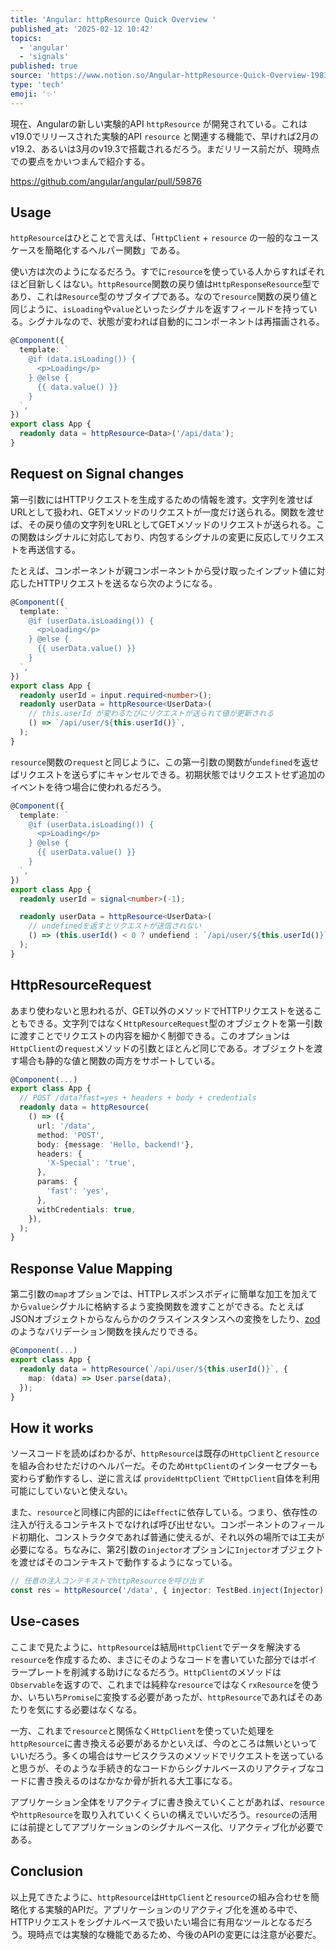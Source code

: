 ```yaml
---
title: 'Angular: httpResource Quick Overview '
published_at: '2025-02-12 10:42'
topics:
  - 'angular'
  - 'signals'
published: true
source: 'https://www.notion.so/Angular-httpResource-Quick-Overview-1983521b014a80d08a7cc09020dd3420'
type: 'tech'
emoji: '✨'
---
```


現在、Angularの新しい実験的API `httpResource` が開発されている。これはv19.0でリリースされた実験的API `resource` と関連する機能で、早ければ2月のv19.2、あるいは3月のv19.3で搭載されるだろう。まだリリース前だが、現時点での要点をかいつまんで紹介する。

https://github.com/angular/angular/pull/59876

## Usage

`httpResource`はひとことで言えば、「`HttpClient` + `resource` の一般的なユースケースを簡略化するヘルパー関数」である。

使い方は次のようになるだろう。すでに`resource`を使っている人からすればそれほど目新しくはない。`httpResource`関数の戻り値は`HttpResponseResource`型であり、これは`Resource`型のサブタイプである。なので`resource`関数の戻り値と同じように、`isLoading`や`value`といったシグナルを返すフィールドを持っている。シグナルなので、状態が変われば自動的にコンポーネントは再描画される。

```typescript
@Component({
  template: `
    @if (data.isLoading()) {
      <p>Loading</p>
    } @else {
      {{ data.value() }}
    }
  `,
})
export class App {
  readonly data = httpResource<Data>('/api/data');
}
```

## Request on Signal changes

第一引数にはHTTPリクエストを生成するための情報を渡す。文字列を渡せばURLとして扱われ、GETメソッドのリクエストが一度だけ送られる。関数を渡せば、その戻り値の文字列をURLとしてGETメソッドのリクエストが送られる。この関数はシグナルに対応しており、内包するシグナルの変更に反応してリクエストを再送信する。

たとえば、コンポーネントが親コンポーネントから受け取ったインプット値に対応したHTTPリクエストを送るなら次のようになる。

```typescript
@Component({
  template: `
    @if (userData.isLoading()) {
      <p>Loading</p>
    } @else {
      {{ userData.value() }}
    }
  `,
})
export class App {
  readonly userId = input.required<number>();
  readonly userData = httpResource<UserData>(
    // this.userId が変わるたびにリクエストが送られて値が更新される
    () => `/api/user/${this.userId()}`,
  );
}
```

`resource`関数の`request`と同じように、この第一引数の関数が`undefined`を返せばリクエストを送らずにキャンセルできる。初期状態ではリクエストせず追加のイベントを待つ場合に使われるだろう。

```typescript
@Component({
  template: `
    @if (userData.isLoading()) {
      <p>Loading</p>
    } @else {
      {{ userData.value() }}
    }
  `,
})
export class App {
  readonly userId = signal<number>(-1);

  readonly userData = httpResource<UserData>(
    // undefinedを返すとリクエストが送信されない
    () => (this.userId() < 0 ? undefiend : `/api/user/${this.userId()}`),
  );
}
```

## HttpResourceRequest

あまり使わないと思われるが、GET以外のメソッドでHTTPリクエストを送ることもできる。文字列ではなく`HttpResourceRequest`型のオブジェクトを第一引数に渡すことでリクエストの内容を細かく制御できる。このオプションは`HttpClient`の`request`メソッドの引数とほとんど同じである。オブジェクトを渡す場合も静的な値と関数の両方をサポートしている。

```typescript
@Component(...)
export class App {
  // POST /data?fast=yes + headers + body + credentials
  readonly data = httpResource(
    () => ({
      url: '/data',
      method: 'POST',
      body: {message: 'Hello, backend!'},
      headers: {
        'X-Special': 'true',
      },
      params: {
        'fast': 'yes',
      },
      withCredentials: true,
    }),
  );
}
```

## Response Value Mapping

第二引数の`map`オプションでは、HTTPレスポンスボディに簡単な加工を加えてから`value`シグナルに格納するよう変換関数を渡すことができる。たとえばJSONオブジェクトからなんらかのクラスインスタンスへの変換をしたり、[zod](https://zod.dev/)のようなバリデーション関数を挟んだりできる。

```typescript
@Component(...)
export class App {
  readonly data = httpResource(`/api/user/${this.userId()}`, {
    map: (data) => User.parse(data),
  });
}
```

## How it works

ソースコードを読めばわかるが、`httpResource`は既存の`HttpClient`と`resource`を組み合わせただけのヘルパーだ。そのため`HttpClient`のインターセプターも変わらず動作するし、逆に言えば `provideHttpClient` で`HttpClient`自体を利用可能にしていないと使えない。

また、`resource`と同様に内部的には`effect`に依存している。つまり、依存性の注入が行えるコンテキストでなければ呼び出せない。コンポーネントのフィールド初期化、コンストラクタであれば普通に使えるが、それ以外の場所では工夫が必要になる。ちなみに、第2引数の`injector`オプションに`Injector`オブジェクトを渡せばそのコンテキストで動作するようになっている。

```typescript
// 任意の注入コンテキストでhttpResourceを呼び出す
const res = httpResource('/data', { injector: TestBed.inject(Injector) });
```

## Use-cases

ここまで見たように、`httpResource`は結局`HttpClient`でデータを解決する`resource`を作成するため、まさにそのようなコードを書いていた部分ではボイラープレートを削減する助けになるだろう。`HttpClient`のメソッドは`Observable`を返すので、これまでは純粋な`resource`ではなく`rxResource`を使うか、いちいち`Promise`に変換する必要があったが、`httpResource`であればそのあたりを気にする必要はなくなる。

一方、これまで`resource`と関係なく`HttpClient`を使っていた処理を`httpResource`に書き換える必要があるかといえば、今のところは無いといっていいだろう。多くの場合はサービスクラスのメソッドでリクエストを送っていると思うが、そのような手続き的なコードからシグナルベースのリアクティブなコードに書き換えるのはなかなか骨が折れる大工事になる。

アプリケーション全体をリアクティブに書き換えていくことがあれば、`resource`や`httpResource`を取り入れていくくらいの構えでいいだろう。`resource`の活用には前提としてアプリケーションのシグナルベース化、リアクティブ化が必要である。

## Conclusion

以上見てきたように、`httpResource`は`HttpClient`と`resource`の組み合わせを簡略化する実験的APIだ。アプリケーションのリアクティブ化を進める中で、HTTPリクエストをシグナルベースで扱いたい場合に有用なツールとなるだろう。現時点では実験的な機能であるため、今後のAPIの変更には注意が必要だ。
